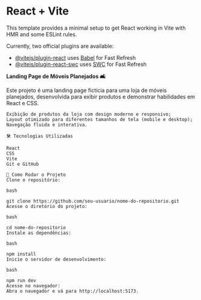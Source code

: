 # React + Vite

This template provides a minimal setup to get React working in Vite with HMR and some ESLint rules.

Currently, two official plugins are available:

- [@vitejs/plugin-react](https://github.com/vitejs/vite-plugin-react/blob/main/packages/plugin-react/README.md) uses [Babel](https://babeljs.io/) for Fast Refresh
- [@vitejs/plugin-react-swc](https://github.com/vitejs/vite-plugin-react-swc) uses [SWC](https://swc.rs/) for Fast Refresh


**Landing Page de Móveis Planejados 🛋️**

Este projeto é uma landing page fictícia para uma loja de móveis planejados, desenvolvida para exibir produtos e demonstrar habilidades em React e CSS.

````📋 Funcionalidades
Exibição de produtos da loja com design moderno e responsivo;
Layout otimizado para diferentes tamanhos de tela (mobile e desktop);
Navegação fluida e interativa.

🛠️ Tecnologias Utilizadas

React
CSS
Vite
Git e GitHub

🚀 Como Rodar o Projeto
Clone o repositório:

bash

git clone https://github.com/seu-usuario/nome-do-repositorio.git  
Acesse o diretório do projeto:

bash

cd nome-do-repositorio  
Instale as dependências:

bash

npm install  
Inicie o servidor de desenvolvimento:

bash

npm run dev  
Acesse no navegador:
Abra o navegador e vá para http://localhost:5173.